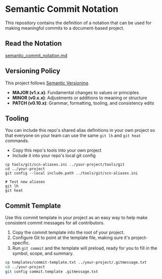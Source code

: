 # Semantic Commit Notation

This repository contains the definition of a notation that can be used for
making meaningful commits to a document-based project.

## Read the Notation

[semantic_commit_notation.md](semantic_commit_notation.md)

## Versioning Policy

This project follows [Semantic Versioning](https://semver.org/).

- **MAJOR (v1.x.x)**: Fundamental changes to values or principles
- **MINOR (v0.x.x)**: Adjustments or additions to meaning or structure
- **PATCH (v0.10.x)**: Grammar, formatting, tooling, and consistency edits

## Tooling

You can include this repo's shared alias definitions in your own project so that
everyone on your team can use the same `git lh` and `git heat` commands.

- Copy this repo's tools into your own project
- Include it into your repo's local git config

```shell
cp tools/git/scn-aliases.ini ../your-project/tools/git
cd ../your-project
git config --local include.path ../tools/git/scn-aliases.ini

# Test new aliases
git lh
git heat
```

## Commit Template

Use this commit template in your project as an easy way to help make consistent
commit messages for all contributors.

1. Copy the commit template into the root of your project.
2. Configure Git to point at the template file, making sure it's
   project-specific.
3. Run `git commit` and the template will preload, ready for you to fill in the
   symbol, scope, and summary.

```sh
cp templates/commit-template.txt ../your-project/.gitmessage.txt
cd ../your-project
git config commit.template .gitmessage.txt
```
